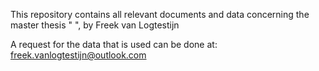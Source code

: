 This repository contains all relevant documents and data concerning the master thesis " ", by Freek van Logtestijn

A request for the data that is used can be done at: freek.vanlogtestijn@outlook.com
